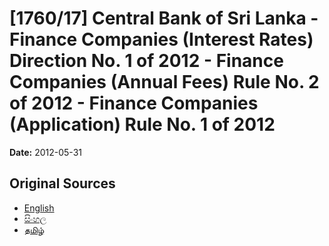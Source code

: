 # [1760/17] Central Bank of Sri Lanka - Finance Companies (Interest Rates) Direction No. 1 of 2012 - Finance Companies (Annual Fees) Rule No. 2 of 2012 - Finance Companies (Application) Rule No. 1 of 2012

**Date:** 2012-05-31

## Original Sources

- [English](https://documents.gov.lk/view/extra-gazettes/2012/5/1760-17_E.pdf)
- [සිංහල](https://documents.gov.lk/view/extra-gazettes/2012/5/1760-17_S.pdf)
- [தமிழ்](https://documents.gov.lk/view/extra-gazettes/2012/5/1760-17_T.pdf)
